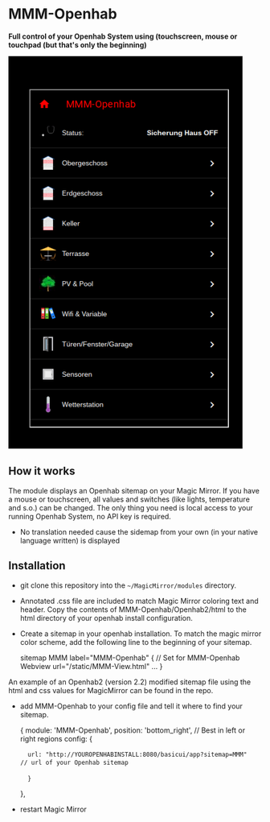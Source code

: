 # MMM-Openhab

**Full control of your Openhab System using (touchscreen, mouse or touchpad (but that's only the beginning)**

![](snip1.png)

## How it works

The module displays an Openhab sitemap on your Magic Mirror. If you have a mouse or touchscreen,
all values and switches (like lights, temperature and s.o.) can be changed.
The only thing you need is local access to your running Openhab System, no API key is required.



* No translation needed cause the sidemap from your own (in your native language written) is displayed

## Installation

* git clone this repository into the `~/MagicMirror/modules` directory.

* Annotated .css file are included to match Magic Mirror coloring text and header. Copy the contents of MMM-Openhab/Openhab2/html to the html directory of your openhab install configuration.

* Create a sitemap in your openhab installation. To match the magic mirror color scheme, add the following line to the beginning of your sitemap.

	sitemap MMM label="MMM-Openhab"
	{
    	        // Set for MMM-Openhab
		Webview url="/static/MMM-View.html"
		...
	}
	
An example of an Openhab2 (version 2.2) modified sitemap file using the html and css values for MagicMirror can be found in the repo. 

* add MMM-Openhab to your config file and tell it where to find your sitemap.

    {
        module: 'MMM-Openhab',
        position: 'bottom_right',                   // Best in left or right regions
        config: { 
		
		url: "http://YOUROPENHABINSTALL:8080/basicui/app?sitemap=MMM"   // url of your Openhab sitemap
	
        }
    },
    
* restart Magic Mirror
